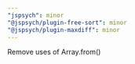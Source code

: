 ```yaml
---
"jspsych": minor
"@jspsych/plugin-free-sort": minor
"@jspsych/plugin-maxdiff": minor
---
```


Remove uses of Array.from()
